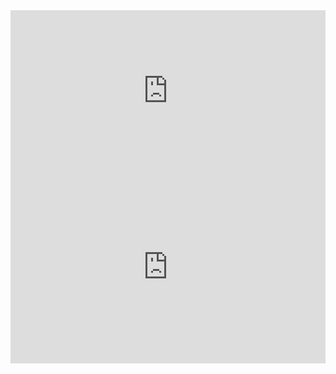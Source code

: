 <iframe width="100%" height="257" frameborder="0"
  src="https://observablehq.com/embed/@emanueles/vega-lite-api-exercicios-2022?cells=Miles_per_Gallon"></iframe>
  
 <iframe width="100%" height="308" frameborder="0"
  src="https://observablehq.com/embed/@emanueles/vega-lite-api-exercicios-2022?cells=mpg_hp_country"></iframe>
